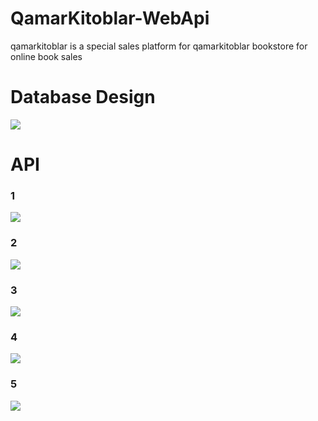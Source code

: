 # QamarKitoblar-WebApi
qamarkitoblar is a special sales platform for qamarkitoblar bookstore for online book sales
<h1>Database Design</h1>
<img src="https://github.com/javohirtohirovich/QamarKitoblar-WebApi/assets/124333197/81afb0b3-df48-4048-80ca-130012c8a230">
<h1>API</h1>
<h3>1</h3>
<img src="https://github.com/javohirtohirovich/QamarKitoblar-WebApi/assets/124333197/06228491-fca9-41fe-83c7-69d89c9f199e">
<h3>2</h3>
<img src="https://github.com/javohirtohirovich/QamarKitoblar-WebApi/assets/124333197/ef409286-95ec-4f31-9aff-b0d23cdd6c0c">
<h3>3</h3>
<img src="https://github.com/javohirtohirovich/QamarKitoblar-WebApi/assets/124333197/b021c51d-06ba-47bf-98b5-c0015fcd2a3e">
<h3>4</h3>
<img src="https://github.com/javohirtohirovich/QamarKitoblar-WebApi/assets/124333197/ca92402b-8e87-4ed6-9cd4-5a61a6cc1d8b">
<h3>5</h3>
<img src="https://github.com/javohirtohirovich/QamarKitoblar-WebApi/assets/124333197/92aedad9-2bb4-4920-97ea-430f7ef6e6af">
